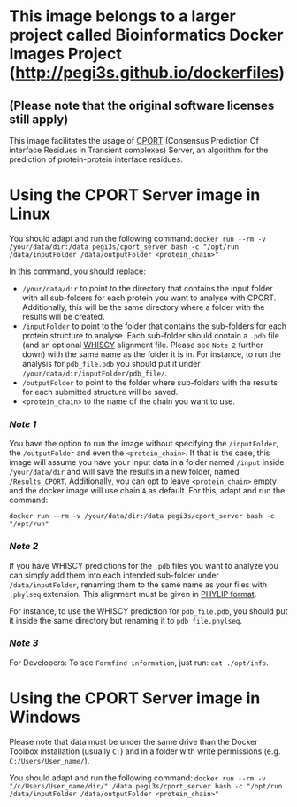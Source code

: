 
# This image belongs to a larger project called Bioinformatics Docker Images Project (http://pegi3s.github.io/dockerfiles)
## (Please note that the original software licenses still apply)

This image facilitates the usage of [CPORT](https://alcazar.science.uu.nl/services/CPORT/) (Consensus Prediction Of interface Residues in Transient complexes) Server, an algorithm for the prediction of protein-protein interface residues.

# Using the CPORT Server image in Linux

You should adapt and run the following command: 
`docker run --rm -v /your/data/dir:/data pegi3s/cport_server bash -c "/opt/run /data/inputFolder /data/outputFolder <protein_chain>"`

In this command, you should replace:
- `/your/data/dir` to point to the directory that contains the input folder with all sub-folders for each protein you want to analyse with CPORT. Additionally, this will be the same directory where a folder with the results will be created.
- `/inputFolder` to point to the folder that contains the sub-folders for each protein structure to analyse. Each sub-folder should contain a `.pdb` file (and an optional [WHISCY](https://wenmr.science.uu.nl/whiscy/) alignment file. Please see `Note 2` further down) with the same name as the folder it is in. For instance, to run the analysis for `pdb_file.pdb` you should put it under `/your/data/dir/inputFolder/pdb_file/`. 
- `/outputFolder` to point to the folder where sub-folders with the results for each submitted structure will be saved.
- `<protein_chain>` to the name of the chain you want to use.


### *Note 1*

You have the option to run the image without specifying the `/inputFolder`, the `/outputFolder` and even the `<protein_chain>`. If that is the case, this image will assume you have your input data in a folder named `/input` inside `/your/data/dir` and will save the results in a new folder, named `/Results_CPORT`. Additionally, you can opt to leave `<protein_chain>` empty and the docker image will use chain `A` as default. For this, adapt and run the command:

`docker run --rm -v /your/data/dir:/data pegi3s/cport_server bash -c "/opt/run"`

### *Note 2*

If you have WHISCY predictions for the `.pdb` files you want to analyze you can simply add them into each intended sub-folder under `/data/inputFolder`, renaming them to the same name as your files with `.phylseq` extension. This alignment must be given in [PHYLIP format](http://scikit-bio.org/docs/0.2.3/generated/skbio.io.phylip.html).

For instance, to use the WHISCY prediction for `pdb_file.pdb`, you should put it inside the same directory but renaming it to `pdb_file.phylseq`.

### *Note 3*

For Developers: To see `Formfind information`, just run: `cat ./opt/info`.


# Using the CPORT Server image in Windows

Please note that data must be under the same drive than the Docker Toolbox installation (usually `C:`) and in a folder with write permissions (e.g. `C:/Users/User_name/`).

You should adapt and run the following command:
`docker run --rm -v "/c/Users/User_name/dir/":/data pegi3s/cport_server bash -c "/opt/run /data/inputFolder /data/outputFolder <protein_chain>"`
